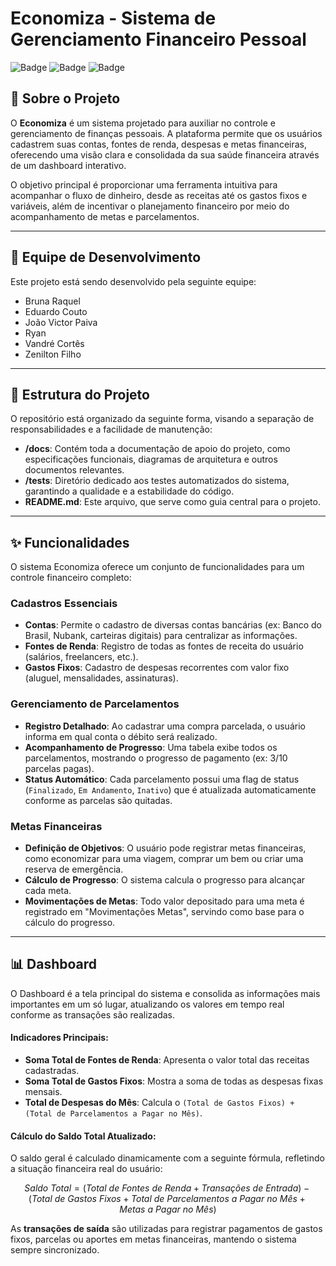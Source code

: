 # Economiza - Sistema de Gerenciamento Financeiro Pessoal

![Badge](https://img.shields.io/badge/status-em%20desenvolvimento-yellow)
![Badge](https://img.shields.io/badge/linguagem-n%2Fa-lightgrey)
![Badge](https://img.shields.io/badge/versão-1.0-blue)

## 📝 Sobre o Projeto

O **Economiza** é um sistema projetado para auxiliar no controle e gerenciamento de finanças pessoais. A plataforma permite que os usuários cadastrem suas contas, fontes de renda, despesas e metas financeiras, oferecendo uma visão clara e consolidada da sua saúde financeira através de um dashboard interativo.

O objetivo principal é proporcionar uma ferramenta intuitiva para acompanhar o fluxo de dinheiro, desde as receitas até os gastos fixos e variáveis, além de incentivar o planejamento financeiro por meio do acompanhamento de metas e parcelamentos.

---

## 👥 Equipe de Desenvolvimento

Este projeto está sendo desenvolvido pela seguinte equipe:

* Bruna Raquel
* Eduardo Couto
* João Victor Paiva
* Ryan
* Vandré Cortês
* Zenilton Filho

---

## 📂 Estrutura do Projeto

O repositório está organizado da seguinte forma, visando a separação de responsabilidades e a facilidade de manutenção:

-   **/docs**: Contém toda a documentação de apoio do projeto, como especificações funcionais, diagramas de arquitetura e outros documentos relevantes.
-   **/tests**: Diretório dedicado aos testes automatizados do sistema, garantindo a qualidade e a estabilidade do código.
-   **README.md**: Este arquivo, que serve como guia central para o projeto.

---

## ✨ Funcionalidades

O sistema Economiza oferece um conjunto de funcionalidades para um controle financeiro completo:

### Cadastros Essenciais
-   **Contas**: Permite o cadastro de diversas contas bancárias (ex: Banco do Brasil, Nubank, carteiras digitais) para centralizar as informações.
-   **Fontes de Renda**: Registro de todas as fontes de receita do usuário (salários, freelancers, etc.).
-   **Gastos Fixos**: Cadastro de despesas recorrentes com valor fixo (aluguel, mensalidades, assinaturas).

### Gerenciamento de Parcelamentos
-   **Registro Detalhado**: Ao cadastrar uma compra parcelada, o usuário informa em qual conta o débito será realizado.
-   **Acompanhamento de Progresso**: Uma tabela exibe todos os parcelamentos, mostrando o progresso de pagamento (ex: 3/10 parcelas pagas).
-   **Status Automático**: Cada parcelamento possui uma flag de status (`Finalizado`, `Em Andamento`, `Inativo`) que é atualizada automaticamente conforme as parcelas são quitadas.

### Metas Financeiras
-   **Definição de Objetivos**: O usuário pode registrar metas financeiras, como economizar para uma viagem, comprar um bem ou criar uma reserva de emergência.
-   **Cálculo de Progresso**: O sistema calcula o progresso para alcançar cada meta.
-   **Movimentações de Metas**: Todo valor depositado para uma meta é registrado em "Movimentações Metas", servindo como base para o cálculo do progresso.

---

## 📊 Dashboard

O Dashboard é a tela principal do sistema e consolida as informações mais importantes em um só lugar, atualizando os valores em tempo real conforme as transações são realizadas.

#### **Indicadores Principais:**
-   **Soma Total de Fontes de Renda**: Apresenta o valor total das receitas cadastradas.
-   **Soma Total de Gastos Fixos**: Mostra a soma de todas as despesas fixas mensais.
-   **Total de Despesas do Mês**: Calcula o `(Total de Gastos Fixos) + (Total de Parcelamentos a Pagar no Mês)`.

#### **Cálculo do Saldo Total Atualizado:**
O saldo geral é calculado dinamicamente com a seguinte fórmula, refletindo a situação financeira real do usuário:

$$Saldo\ Total = (Total\ de\ Fontes\ de\ Renda + Transações\ de\ Entrada) - (Total\ de\ Gastos\ Fixos + Total\ de\ Parcelamentos\ a\ Pagar\ no\ Mês + Metas\ a\ Pagar\ no\ Mês)$$

As **transações de saída** são utilizadas para registrar pagamentos de gastos fixos, parcelas ou aportes em metas financeiras, mantendo o sistema sempre sincronizado.
